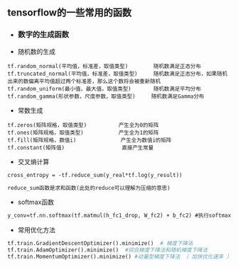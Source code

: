 ## tensorflow的一些常用的函数

* ### 数字的生成函数

* 随机数的生成

```text
tf.random_normal(平均值，标准差，取值类型)        随机数满足正态分布     
tf.truncated_normal(平均值，标准差，取值类型)     随机数满足正态分布，如果随机出来的数偏离平均值超过两个标准差，那么这个数将会被重新随机
tf.random_uniform(最小值，最大值，取值类型)       随机数满足平均分布
tf.random_gamma(形状参数，尺度参数，取值类型)     随机数满足Gamma分布
```

* 常数生成

```text
tf.zeros(矩阵规格，取值类型)          产生全为0的矩阵
tf.ones(矩阵规格，取值类型)           产生全为1的矩阵
tf.fill(矩阵规格，数值i)              产生全为数值i的矩阵
tf.constant(矩阵值)                  直接产生常量
```
* 交叉熵计算

```txt
cross_entropy = -tf.reduce_sum(y_real*tf.log(y_result)) 

reduce_sum函数是求和函数(此处的reduce可以理解为压缩的意思)
```
* softmax函数

```txt
y_conv=tf.nn.softmax(tf.matmul(h_fc1_drop, W_fc2) + b_fc2) #执行softmax函数将数值压缩到0-1，转换为概率
```
* 常用优化方法

```python
tf.train.GradientDescentOptimizer().minimize()  # 梯度下降法
tf.train.AdamOptimizer().minimize()  #综合梯度下降法和随机梯度下降法
tf.train.MomentumOptimizer().minimize() #动量型梯度下降法 （ 加快优化速率 ）
```
